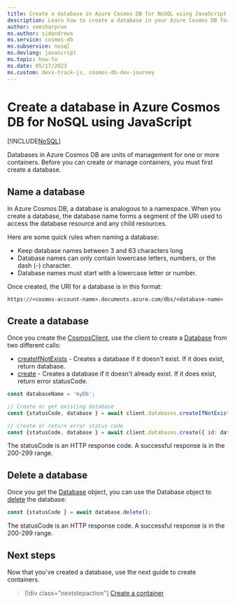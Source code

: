 ```yaml
---
title: Create a database in Azure Cosmos DB for NoSQL using JavaScript
description: Learn how to create a database in your Azure Cosmos DB for NoSQL account using the JavaScript SDK.
author: seesharprun
ms.author: sidandrews
ms.service: cosmos-db
ms.subservice: nosql
ms.devlang: javascript
ms.topic: how-to
ms.date: 05/17/2023
ms.custom: devx-track-js, cosmos-db-dev-journey
---
```


# Create a database in Azure Cosmos DB for NoSQL using JavaScript

[!INCLUDE[NoSQL](../includes/appliesto-nosql.md)]

Databases in Azure Cosmos DB are units of management for one or more containers. Before you can create or manage containers, you must first create a database.

## Name a database

In Azure Cosmos DB, a database is analogous to a namespace. When you create a database, the database name forms a segment of the URI used to access the database resource and any child resources.

Here are some quick rules when naming a database:

- Keep database names between 3 and 63 characters long
- Database names can only contain lowercase letters, numbers, or the dash (-) character.
- Database names must start with a lowercase letter or number.

Once created, the URI for a database is in this format:

``https://<cosmos-account-name>.documents.azure.com/dbs/<database-name>``

## Create a database

Once you create the [CosmosClient](/javascript/api/@azure/cosmos/cosmosclient), use the client to create a [Database](/javascript/api/@azure/cosmos/database) from two different calls:

* [createIfNotExists](/javascript/api/@azure/cosmos/databases#@azure-cosmos-databases-createifnotexists) - Creates a database if it doesn't exist. If it does exist, return database.
* [create](/javascript/api/@azure/cosmos/databases#@azure-cosmos-databases-create) - Creates a database if it doesn't already exist. If it does exist, return error statusCode.

```javascript
const databaseName = 'myDb';

// Create or get existing database
const {statusCode, database } = await client.databases.createIfNotExists({ id: databaseName });

// Create or return error status code
const {statusCode, database } = await client.databases.create({ id: databaseName });
```

The statusCode is an HTTP response code. A successful response is in the 200-299 range.

## Delete a database

Once you get the [Database](/javascript/api/@azure/cosmos/database) object, you can use the Database object to [delete](/javascript/api/@azure/cosmos/database#@azure-cosmos-database-delete) the database:

```javascript
const {statusCode } = await database.delete();
```

The statusCode is an HTTP response code. A successful response is in the 200-299 range.

## Next steps

Now that you've created a database, use the next guide to create containers.

> [!div class="nextstepaction"]
> [Create a container](how-to-javascript-create-container.md)

